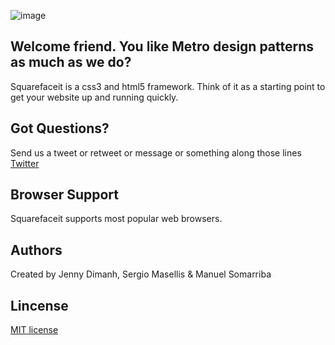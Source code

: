 
![image](http://squarefaceit.github.com/SquareFaceIt/assets/img/logo.png)


## Welcome friend. You like Metro design patterns as much as we do?

Squarefaceit is a css3 and html5 framework. Think of it as a starting point to get your website up and running quickly.


## Got Questions?

Send us a tweet or retweet or message or something along those lines [Twitter](https://twitter.com/SquareFaceIt)

## Browser Support
Squarefaceit supports most popular web browsers.

Authors
-------
Created by Jenny Dimanh, Sergio Masellis & Manuel Somarriba

Lincense
--------
[MIT license](http://www.opensource.org/licenses/mit-license.php)